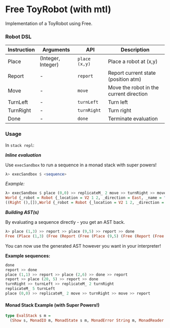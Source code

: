 # Free ToyRobot (with mtl)

Implementation of a ToyRobot using Free.

### Robot DSL

|Instruction|Arguments|API|Description|
|---|---|---|---|
|Place|(Integer, Integer)|`place (x,y)`|Place a robot at (x,y)|
|Report|-|`report`|Report current state (position atm)|
|Move|-|`move`|Move the robot in the current direction|
|TurnLeft|-|`turnLeft`|Turn left|
|TurnRight|-|`turnRight`|Turn right|
|Done|-|`done`|Terminate evaluation|


### Usage

In `stack repl`:

***Inline evaluation***

Use `execSandbox` to run a sequence in a monad stack with super powers!

```haskell
λ> execSandbox $ <sequence>
```

*Example:*
```haskell
λ> execSandbox $ place (0,0) >> replicateM_ 2 move >> turnRight >> move >> report
World {_robot = Robot {_location = V2 1 2, _direction = East, _name = "Wall-e"}}
((Right (),[]),World {_robot = Robot {_location = V2 1 2, _direction = East, _name = "Wall-e"}})
```

***Building AST(s)***

By evaluating a sequence directly - you get an AST back.

```haskell
λ> place (1,3) >> report >> place (9,5) >> report >> done
Free (Place (1,3) (Free (Report (Free (Place (9,5) (Free (Report (Free Done))))))))
```

You can now use the generated AST however you want in your interpreter!

**Example sequences:**
```haskell
done
report >> done
place (1,1) >> report >> place (2,6) >> done >> report
report >> place (20, 5) >> report >> done
turnRight >> turnLeft >> replicateM_ 2 turnRight
replicateM_ 5 turnLeft
place (0,0) >> replicateM_ 2 move >> turnRight >> move >> report
```

#### Monad Stack Example (with Super Powers!)

```haskell
type EvalStack s m =
  (Show s, MonadIO m, MonadState s m, MonadError String m, MonadReader Env m, MonadWriter [Name] m)
```
